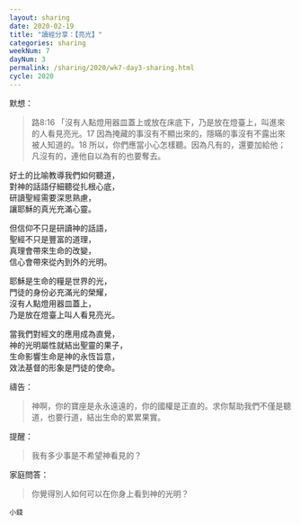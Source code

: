 ```yaml
---
layout: sharing
date: 2020-02-19
title: "讀經分享：【亮光】"
categories: sharing
weekNum: 7
dayNum: 3
permalink: /sharing/2020/wk7-day3-sharing.html
cycle: 2020
---  
```


默想：
>路8:16 「沒有人點燈用器皿蓋上或放在床底下，乃是放在燈臺上，叫進來的人看見亮光。17 因為掩藏的事沒有不顯出來的，隱瞞的事沒有不露出來被人知道的。18 所以，你們應當小心怎樣聽。因為凡有的，還要加給他；凡沒有的，連他自以為有的也要奪去。  
  
好土的比喻教導我們如何聽道，  
對神的話語仔細聽從扎根心底，  
研讀聖經需要深思熟慮，  
讓耶穌的真光充滿心靈。  

但信仰不只是研讀神的話語，  
聖經不只是豐富的道理，  
真理會帶來生命的改變，  
信心會帶來從內到外的光明。  

耶穌是生命的糧是世界的光，  
門徒的身份必充滿光的榮耀，  
沒有人點燈用器皿蓋上，  
乃是放在燈臺上叫人看見亮光。  

當我們對經文的應用成為直覺，  
神的光明屬性就結出聖靈的果子，  
生命影響生命是神的永恆旨意，  
效法基督的形象是門徒的使命。  

禱告：
>神啊，你的寶座是永永遠遠的，你的國權是正直的。求你幫助我們不僅是聽道，也要行道，結出生命的累累果實。  

提醒：
>我有多少事是不希望神看見的？  

家庭問答：
>你覺得別人如何可以在你身上看到神的光明？  

`小錢`  
